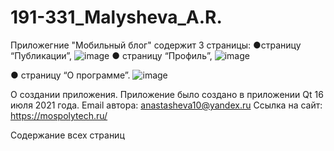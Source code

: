 # 191-331_Malysheva_A.R.
Приложегние "Мобильный блог" содержит 3 страницы: 
●страницу “Публикации”,
![image](https://user-images.githubusercontent.com/54934689/125967458-2f02a833-ed51-49af-9dd5-4703bdbca288.png)
● страницу “Профиль”,
![image](https://user-images.githubusercontent.com/54934689/125967504-623fb2ea-0dce-4629-bd3f-7445a45df87e.png)

● страницу “О программе”.
![image](https://user-images.githubusercontent.com/54934689/125967524-5819be8a-a86e-4d1c-8c87-7f8cc2605e01.png)

О создании приложения. 
Приложение было создано в приложении Qt 16 июля 2021 года.
Email автора: anastasheva10@yandex.ru
Ссылка на сайт: https://mospolytech.ru/

Содержание всех страниц






